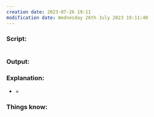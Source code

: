 ```yaml
---
creation date: 2023-07-26 19:11
modification date: Wednesday 26th July 2023 19:11:40
---
```


### Script:[](https://tldp.org/LDP/abs/html/comparison-ops.html#STRTEST)

```

```

### Output:



### Explanation:

* = 

### Things know:
